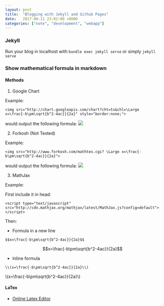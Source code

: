 ```yaml
---
layout: post
title:  "Blogging with Jekyll and Github Pages"
date:   2017-08-11 23:02:00 +0800
categories: ["note", "development", "webapp"]
---
```


### Jekyll
Run your blog in localhost with `bundle exec jekyll serve` or simply `jekyll serve`

### Show mathematical formula in markdown
#### Methods
1. Google Chart

  Example:
  ```
  <img src="http://chart.googleapis.com/chart?cht=tx&chl=\Large x=\frac{-b\pm\sqrt{b^2-4ac}}{2a}" style="border:none;">
  ```
  would output the following formula:
  <img src="http://chart.googleapis.com/chart?cht=tx&chl=\Large x=\frac{-b\pm\sqrt{b^2-4ac}}{2a}" style="border:none;">

2. Forkosh (Not Tested)

  Example:
  ```
  <img src="http://www.forkosh.com/mathtex.cgi? \Large x=\frac{-b\pm\sqrt{b^2-4ac}}{2a}">
  ```
  would output the following formula:
  <img src="http://www.forkosh.com/mathtex.cgi? \Large x=\frac{-b\pm\sqrt{b^2-4ac}}{2a}">

3. MathJax

  Example:

  First include it in head:
  ```
  <script type="text/javascript" src="http://cdn.mathjax.org/mathjax/latest/MathJax.js?config=default"></script>
  ```
  Then:
  + Formula in a new line
  ```
  $$x=\frac{-b\pm\sqrt{b^2-4ac}}{2a}$$
  ```
  $$x=\frac{-b\pm\sqrt{b^2-4ac}}{2a}$$
  + Inline formula
  ```
  \\(x=\frac{-b\pm\sqrt{b^2-4ac}}{2a}\\)
  ```
  \\(x=\frac{-b\pm\sqrt{b^2-4ac}}{2a}\\)

#### LaTex
+ [Online Latex Editor](http://www.codecogs.com/latex/eqneditor.php)
